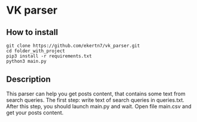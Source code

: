 # VK parser

## How to install

```
git clone https://github.com/ekertn7/vk_parser.git
cd folder_with_project
pip3 install -r requirements.txt
python3 main.py
```

## Description

This parser can help you get posts content, that contains some text from search queries.
The first step: write text of search queries in queries.txt.
After this step, you should launch main.py and wait.
Open file main.csv and get your posts content.